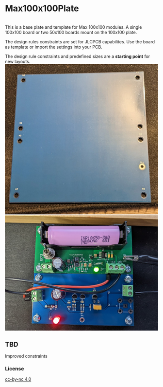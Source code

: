 # Max100x100Plate
<br>
This is a base plate and template for Max 100x100 modules.  A single 100x100 board or two 50x100 boards mount on the 100x100 plate.<br>   

The design rules constraints are set for JLCPCB capabilites. Use the board as template or import the settings into your PCB. <br>

The design rule constraints and predefined sizes are a **starting point** for new layouts. <br>
![100x100mm plate with mounting holes!](_pictures/100x100.jpg "100x100mm Plate")<br>
![Two 50x100mm boards on a Max100x100 plate](_pictures/Two50s.jpg "Two 100x50mm PCBs on the Max100 plate")<br>
## TBD
Improved constraints
### License
[cc-by-nc 4.0](LICENSE.md)
